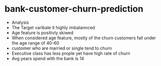 # bank-customer-churn-prediction
- Analysis
- The Target varibale it highly imbalannced
- Age feature is positivly skiwed
- When considered age feature, mostly of the churn customers fall under the age range of 40-60
- customer who are married or single tend to churn
- Executive class has less prople yet have high rate of churn
- Avg years spend with the bank is 14
